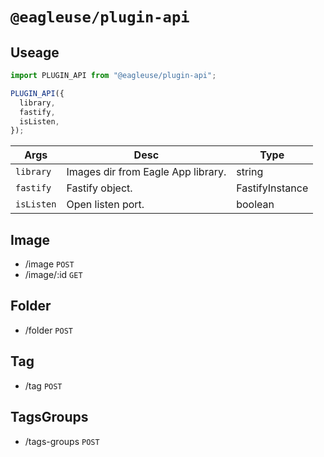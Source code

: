 # `@eagleuse/plugin-api`

## Useage

```js
import PLUGIN_API from "@eagleuse/plugin-api";

PLUGIN_API({
  library,
  fastify,
  isListen,
});
```

| Args       | Desc                               | Type            |
| ---------- | ---------------------------------- | --------------- |
| `library`  | Images dir from Eagle App library. | string          |
| `fastify`  | Fastify object.                    | FastifyInstance |
| `isListen` | Open listen port.                  | boolean         |

## Image

- /image `POST`
- /image/:id `GET`

## Folder

- /folder `POST`

## Tag

- /tag `POST`

## TagsGroups

- /tags-groups `POST`
